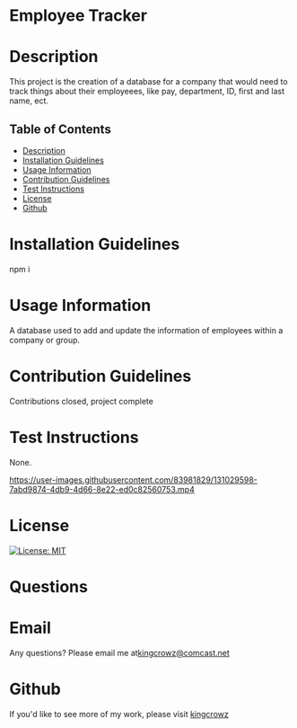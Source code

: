 # Employee Tracker

      
# Description
This project is the creation of a database for a company that would need to track things about their employeees, like pay, department, ID, first and last name, ect.


## Table of Contents
* [Description](#Description)
* [Installation Guidelines](#Installation-Guidelines)
* [Usage Information](#Usage-Information)
* [Contribution Guidelines](#Contribution-Guidelines)
* [Test Instructions](#Test-Instructions)
* [License](#License)
* [Github](#Github)

      
# Installation Guidelines
npm i

      
# Usage Information
A database used to add and update the information of employees within a company or group.  

      
# Contribution Guidelines
Contributions closed, project complete

      
# Test Instructions
None.



https://user-images.githubusercontent.com/83981829/131029598-7abd9874-4db9-4d66-8e22-ed0c82560753.mp4


      


# License
[![License: MIT](https://img.shields.io/badge/License-MIT-yellow.svg)](https://opensource.org/licenses/MIT)
# Questions

# Email
Any questions? Please email me at[kingcrowz@comcast.net](mailto:kingcrowz@comcast.net)


# Github <a name="Github"></a>
If you'd like to see more of my work, please visit [kingcrowz](https://github.com/kingcrowz)

